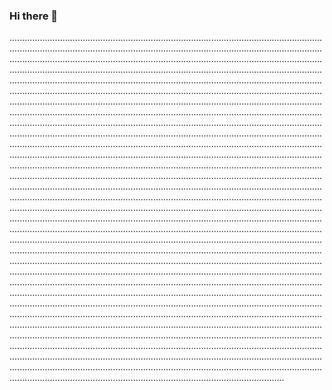 ### Hi there 👋

.............................................................................................................................................................................................................................................................................................................................................................................................................................................................................................................................................................................................................................................................................................................................................................................................................................................................................................................................................................................................................................................................................................................................................................................................................................................................................................................................................................................................................................................................................................................................................................................................................................................................................................................................................................................................................................................................................................................................................................................................................................................................................................................................................................................................................................................................................................................................................................................................................................................................................................................................................................................................................................................................................................................................................................................................................................................................................................................................................................................................................................................................................................................................................................................................................................................................................................................................................................................................................................................................................................................................................................................................................................................................................................................................................................................................................................................................................................................................................................................................................................................................................................................................................................................................................................................